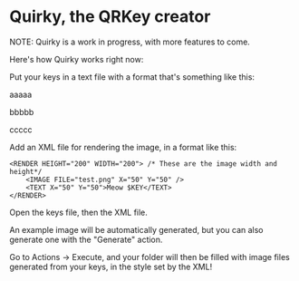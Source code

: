 Quirky, the QRKey creator
======
NOTE: Quirky is a work in progress, with more features to come.

Here's how Quirky works right now:

Put your keys in a text file with a format that's something like this:

aaaaa

bbbbb

ccccc

Add an XML file for rendering the image, in a format like this:
~~~
<RENDER HEIGHT="200" WIDTH="200"> /* These are the image width and height*/
	<IMAGE FILE="test.png" X="50" Y="50" />
	<TEXT X="50" Y="50">Meow $KEY</TEXT>
</RENDER>
~~~

Open the keys file, then the XML file.

An example image will be automatically generated, but you can also generate one with the "Generate" action.

Go to Actions -> Execute, and your folder will then be filled with image files generated from your keys, in the style set by the XML!
